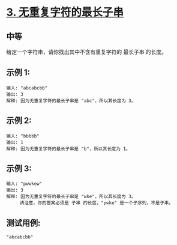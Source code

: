 # [3. 无重复字符的最长子串](https://leetcode-cn.com/problems/longest-substring-without-repeating-characters/)

## 中等

给定一个字符串，请你找出其中不含有重复字符的 最长子串 的长度。

## 示例 1:

```
输入: "abcabcbb"
输出: 3 
解释: 因为无重复字符的最长子串是 "abc"，所以其长度为 3。
```

## 示例 2:

```
输入: "bbbbb"
输出: 1
解释: 因为无重复字符的最长子串是 "b"，所以其长度为 1。
```

## 示例 3:

```
输入: "pwwkew"
输出: 3
解释: 因为无重复字符的最长子串是 "wke"，所以其长度为 3。
     请注意，你的答案必须是 子串 的长度，"pwke" 是一个子序列，不是子串。
```

## 测试用例:

```
"abcabcbb"
```